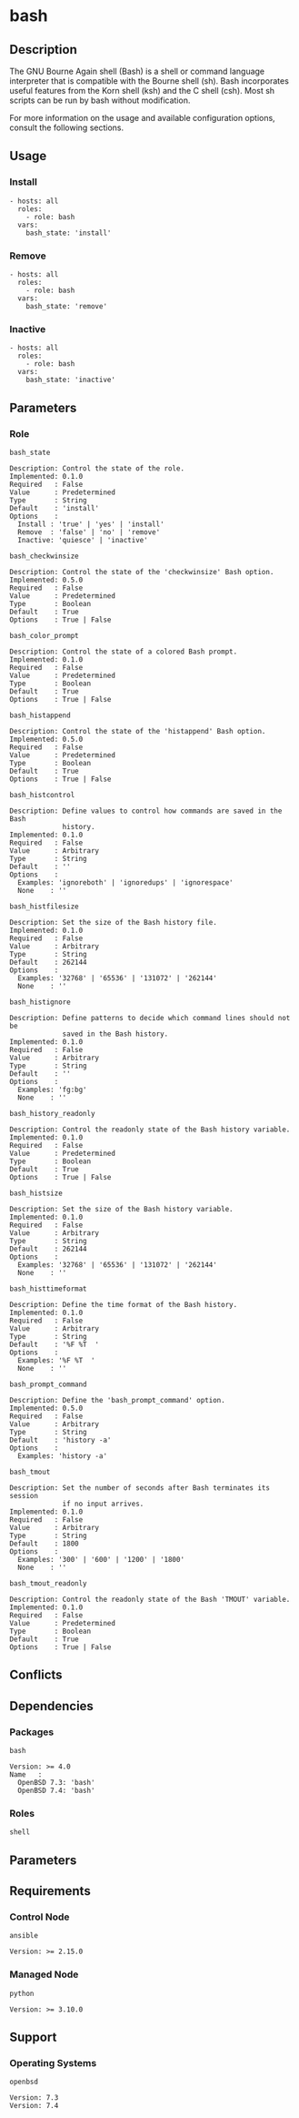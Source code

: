 # bash

## Description

The GNU Bourne Again shell (Bash) is a shell or command language interpreter
that is compatible with the Bourne shell (sh). Bash incorporates useful features
from the Korn shell (ksh) and the C shell (csh). Most sh scripts can be run by
bash without modification.

For more information on the usage and available configuration options,
consult the following sections.

## Usage

### Install

```
- hosts: all
  roles:
    - role: bash
  vars:
    bash_state: 'install'
```

### Remove

```
- hosts: all
  roles:
    - role: bash
  vars:
    bash_state: 'remove'
```

### Inactive

```
- hosts: all
  roles:
    - role: bash
  vars:
    bash_state: 'inactive'
```

## Parameters

### Role

`bash_state`

    Description: Control the state of the role.
    Implemented: 0.1.0
    Required   : False
    Value      : Predetermined
    Type       : String
    Default    : 'install'
    Options    :
      Install : 'true' | 'yes' | 'install'
      Remove  : 'false' | 'no' | 'remove'
      Inactive: 'quiesce' | 'inactive'

`bash_checkwinsize`

    Description: Control the state of the 'checkwinsize' Bash option.
    Implemented: 0.5.0
    Required   : False
    Value      : Predetermined
    Type       : Boolean
    Default    : True
    Options    : True | False

`bash_color_prompt`

    Description: Control the state of a colored Bash prompt.
    Implemented: 0.1.0
    Required   : False
    Value      : Predetermined
    Type       : Boolean
    Default    : True
    Options    : True | False

`bash_histappend`

    Description: Control the state of the 'histappend' Bash option.
    Implemented: 0.5.0
    Required   : False
    Value      : Predetermined
    Type       : Boolean
    Default    : True
    Options    : True | False

`bash_histcontrol`

    Description: Define values to control how commands are saved in the Bash
                 history.
    Implemented: 0.1.0
    Required   : False
    Value      : Arbitrary
    Type       : String
    Default    : ''
    Options    :
      Examples: 'ignoreboth' | 'ignoredups' | 'ignorespace'
      None    : ''

`bash_histfilesize`

    Description: Set the size of the Bash history file.
    Implemented: 0.1.0
    Required   : False
    Value      : Arbitrary
    Type       : String
    Default    : 262144
    Options    :
      Examples: '32768' | '65536' | '131072' | '262144'
      None    : ''

`bash_histignore`

    Description: Define patterns to decide which command lines should not be
                 saved in the Bash history.
    Implemented: 0.1.0
    Required   : False
    Value      : Arbitrary
    Type       : String
    Default    : ''
    Options    :
      Examples: 'fg:bg'
      None    : ''

`bash_history_readonly`

    Description: Control the readonly state of the Bash history variable.
    Implemented: 0.1.0
    Required   : False
    Value      : Predetermined
    Type       : Boolean
    Default    : True
    Options    : True | False

`bash_histsize`

    Description: Set the size of the Bash history variable.
    Implemented: 0.1.0
    Required   : False
    Value      : Arbitrary
    Type       : String
    Default    : 262144
    Options    :
      Examples: '32768' | '65536' | '131072' | '262144'
      None    : ''

`bash_histtimeformat`

    Description: Define the time format of the Bash history.
    Implemented: 0.1.0
    Required   : False
    Value      : Arbitrary
    Type       : String
    Default    : '%F %T  '
    Options    :
      Examples: '%F %T  '
      None    : ''

`bash_prompt_command`

    Description: Define the 'bash_prompt_command' option.
    Implemented: 0.5.0
    Required   : False
    Value      : Arbitrary
    Type       : String
    Default    : 'history -a'
    Options    :
      Examples: 'history -a'

`bash_tmout`

    Description: Set the number of seconds after Bash terminates its session
                 if no input arrives.
    Implemented: 0.1.0
    Required   : False
    Value      : Arbitrary
    Type       : String
    Default    : 1800
    Options    :
      Examples: '300' | '600' | '1200' | '1800'
      None    : ''

`bash_tmout_readonly`

    Description: Control the readonly state of the Bash 'TMOUT' variable.
    Implemented: 0.1.0
    Required   : False
    Value      : Predetermined
    Type       : Boolean
    Default    : True
    Options    : True | False

## Conflicts

## Dependencies

### Packages

`bash`

    Version: >= 4.0
    Name   :
      OpenBSD 7.3: 'bash'
      OpenBSD 7.4: 'bash'

### Roles

`shell`

## Parameters

## Requirements

### Control Node

`ansible`

    Version: >= 2.15.0

### Managed Node

`python`

    Version: >= 3.10.0

## Support

### Operating Systems

`openbsd`

    Version: 7.3
    Version: 7.4

